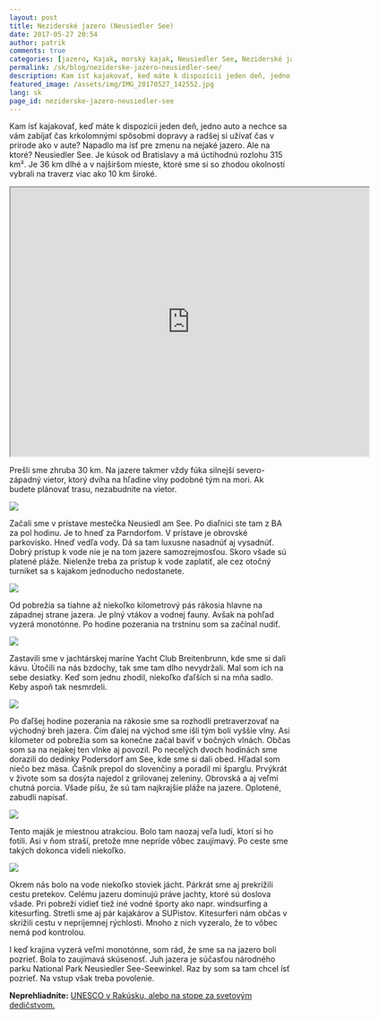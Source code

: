 ```yaml
---
layout: post
title: Neziderské jazero (Neusiedler See)
date: 2017-05-27 20:54
author: patrik
comments: true
categories: [jazero, Kajak, morský kajak, Neusiedler See, Neziderské jazero, pádlovanie, Rakúsko, Slovenčina]
permalink: /sk/blog/neziderske-jazero-neusiedler-see/
description: Kam ísť kajakovať, keď máte k dispozícii jeden deň, jedno auto a nechce sa vám zabíjať čas krkolomnými spôsobmi dopravy a radšej si užívať čas v prírode ako v aute? Napadlo ma ísť pre zmenu na nejaké jazero. Ale na ktoré? Neusiedler See.
featured_image: /assets/img/IMG_20170527_142552.jpg
lang: sk
page_id: neziderske-jazero-neusiedler-see
---
```

Kam ísť kajakovať, keď máte k dispozícii jeden deň, jedno auto a nechce sa vám zabíjať čas krkolomnými spôsobmi dopravy a radšej si užívať čas v prírode ako v aute? Napadlo ma ísť pre zmenu na nejaké jazero. Ale na ktoré? Neusiedler See. Je kúsok od Bratislavy a má úctihodnú rozlohu 315 km². Je 36 km dlhé a v najširšom mieste, ktoré sme si so zhodou okolností vybrali na traverz viac ako 10 km široké.

<iframe src="https://www.google.com/maps/d/u/0/embed?mid=1cSSJVXVAsbKWNgdMYysYH5E9Vp4" width="640" height="480"></iframe>

Prešli sme zhruba 30 km. Na jazere takmer vždy fúka silnejší severo-západný vietor, ktorý dvíha na hľadine vlny podobné tým na mori. Ak budete plánovať trasu, nezabudnite na vietor.

![](/assets/img/IMG_20170527_093357.jpg)

Začali sme v prístave mestečka Neusiedl am See. Po diaľnici ste tam z BA za pol hodinu. Je to hneď za Parndorfom. V prístave je obrovské parkovisko. Hneď vedľa vody. Dá sa tam luxusne nasadnúť aj vysadnúť. Dobrý prístup k vode nie je na tom jazere samozrejmosťou. Skoro všade sú platené pláže. Nielenže treba za prístup k vode zaplatiť, ale cez otočný turniket sa s kajakom jednoducho nedostanete.

![](/assets/img/IMG_20170527_100634.jpg)

Od pobrežia sa tiahne až niekoľko kilometrový pás rákosia hlavne na západnej strane jazera. Je plný vtákov a vodnej fauny. Avšak na pohľad vyzerá monotónne. Po hodine pozerania na trstninu som sa začínal nudiť.

![](/assets/img/IMG_20170527_104309.jpg)

Zastavili sme v jachtárskej maríne Yacht Club Breitenbrunn, kde sme si dali kávu. Útočili na nás bzdochy, tak sme tam dlho nevydržali. Mal som ich na sebe desiatky. Keď som jednu zhodil, niekoľko ďaľších si na mňa sadlo. Keby aspoň tak nesmrdeli.

![](/assets/img/IMG_20170527_130023.jpg)

Po ďaľšej hodine pozerania na rákosie sme sa rozhodli pretraverzovať na východný breh jazera. Čím ďalej na východ sme išli tým boli vyššie vlny. Asi kilometer od pobrežia som sa konečne začal baviť v bočných vlnách. Občas som sa na nejakej ten vlnke aj povozil. Po necelých dvoch hodinách sme dorazili do dedinky Podersdorf am See, kde sme si dali obed. Hľadal som niečo bez mäsa. Čašník prepol do slovenčiny a poradil mi šparglu. Prvýkrát v živote som sa dosýta najedol z grilovanej zeleniny. Obrovská a aj veľmi chutná porcia. Všade píšu, že sú tam najkrajšie pláže na jazere. Oplotené, zabudli napísať.

![](/assets/img/IMG_20170527_142552.jpg)

Tento maják je miestnou atrakciou. Bolo tam naozaj veľa ludí, ktorí si ho fotili. Asi v ňom straší, pretože mne nepríde vôbec zaujímavý. Po ceste sme takých dokonca videli niekoľko.

![](/assets/img/IMG_20170527_161142.jpg)

Okrem nás bolo na vode niekoľko stoviek jácht. Párkrát sme aj prekrížili cestu pretekov. Celému jazeru dominujú práve jachty, ktoré sú doslova všade. Pri pobreží vidieť tiež iné vodné športy ako napr. windsurfing a kitesurfing. Stretli sme aj pár kajakárov a SUPistov. Kitesurferi nám občas v skrížili cestu v nepríjemnej rýchlosti. Mnoho z nich vyzeralo, že to vôbec nemá pod kontrolou.

I keď krajina vyzerá veľmi monotónne, som rád, že sme sa na jazero boli pozrieť. Bola to zaujímavá skúsenosť. Juh jazera je súčasťou národného parku National Park Neusiedler See-Seewinkel. Raz by som sa tam chcel ísť pozrieť. Na vstup však treba povolenie.

**Neprehliadnite:** [UNESCO v Rakúsku, alebo na stope za svetovým dedičstvom.](https://www.satur.sk/blog/unesco-v-rakusku-alebo-na-stope-za-svetovym-dedicstvom/)